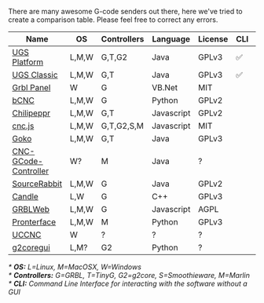 There are many awesome G-code senders out there, here we've tried to create a comparison table. Please feel free to correct any errors.

| Name                                                 | OS    | Controllers | Language   | License | CLI | WebUI |
| ---------------------------------------------------- | ------| ----------- | ---------- | ------- | --- | ----- 
| [UGS Platform](http://winder.github.io/ugs_website/) | L,M,W | G,T,G2      | Java       | GPLv3   | :white_check_mark: | :white_check_mark: |
| [UGS Classic](http://winder.github.io/ugs_website/)  | L,M,W | G,T         | Java       | GPLv3   | :white_check_mark: | :white_check_mark: |
| [Grbl Panel](https://github.com/gerritv/Grbl-Panel/) | W     | G           | VB.Net     | MIT     |     |  |
| [bCNC](https://github.com/vlachoudis/bCNC)           | L,M,W | G           | Python     | GPLv2   |     | :white_check_mark: |
| [Chilipeppr](http://chilipeppr.com/)                 | L,M,W | G,T         | Javascript | GPLv2   |     | :white_check_mark: |
| [cnc.js](https://github.com/cncjs/cncjs)             | L,M,W | G,T,G2,S,M  | Javascript | MIT     |     | :white_check_mark: |
| [Goko](https://goko.fr/)                             | L,M,W | G,T         | Java       | GPLv3   |     |  |
| [CNC-GCode-Controller](https://github.com/pknoe3lh/cncgcodecontroller) | W?    | M | Java | ?     |     |  |
| [SourceRabbit](https://github.com/nsiatras/sourcerabbit-gcode-sender)  | L,M,W | G | Java | GPLv2 |     |  |
| [Candle](https://github.com/Denvi/Candle)            | L,W   | G           | C++        | GPLv3   |     |  |
| [GRBLWeb](http://xyzbots.com/grblweb.html)           | L,M,W | G           | Javascript | AGPL    |     | :white_check_mark: |
| [Pronterface](http://www.pronterface.com/)           | L,M,W | M           | Python     | GPLv3   |     |  |
| [UCCNC](https://cncdrive.com/UCCNC.html)             | W     | ?           | ?          | ?       |     |  |
| [g2coregui](https://github.com/talpadk/g2coregui)    | L,M?  | G2          | Python     | ?       |     |  |

_* **OS:** L=Linux, M=MacOSX, W=Windows_ <br/>
_* **Controllers:** G=GRBL, T=TinyG, G2=g2core, S=Smoothieware, M=Marlin_ <br/>
_* **CLI:** Command Line Interface for interacting with the software without a GUI_